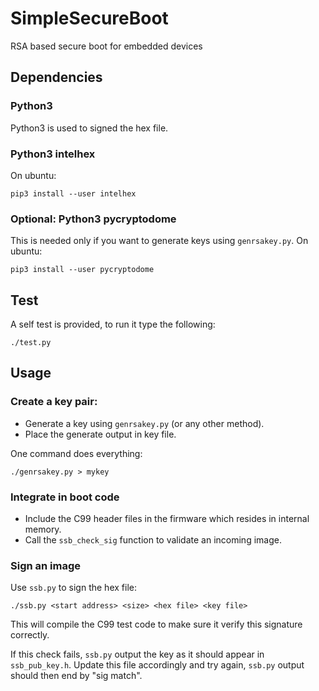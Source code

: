 # SimpleSecureBoot
RSA based secure boot for embedded devices

## Dependencies
### Python3
Python3 is used to signed the hex file.

### Python3 intelhex
On ubuntu:

    pip3 install --user intelhex

### Optional: Python3 pycryptodome
This is needed only if you want to generate keys using `genrsakey.py`.
On ubuntu:

    pip3 install --user pycryptodome

## Test
A self test is provided, to run it type the following:

    ./test.py

## Usage
### Create a key pair:
* Generate a key using `genrsakey.py` (or any other method).
* Place the generate output in key file.

One command does everything:

    ./genrsakey.py > mykey

### Integrate in boot code
* Include the C99 header files in the firmware which resides in internal memory.
* Call the `ssb_check_sig` function to validate an incoming image.

### Sign an image
Use `ssb.py` to sign the hex file:

    ./ssb.py <start address> <size> <hex file> <key file>

This will compile the C99 test code to make sure it verify this signature correctly.

If this check fails, `ssb.py` output the key as it should appear in `ssb_pub_key.h`. Update this file accordingly and try again, `ssb.py` output should then end by "sig match".

